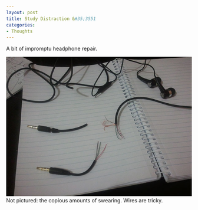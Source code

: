 ```yaml
---
layout: post
title: Study Distraction &#35;3551
categories:
- Thoughts
---
```


A bit of impromptu headphone repair.

<img src="/assets/images/48.jpg">
Not pictured: the copious amounts of swearing. Wires are tricky.